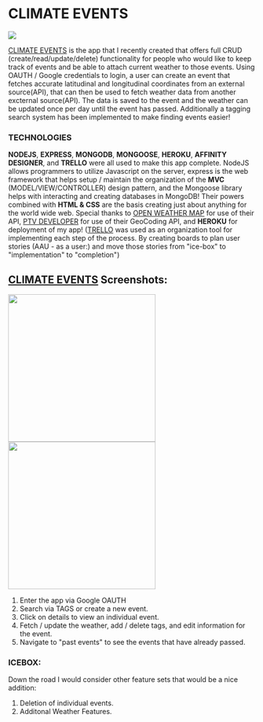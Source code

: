 

# CLIMATE EVENTS
<img src="https://i.imgur.com/aJZSKwy.png"/>

[CLIMATE EVENTS](https://climate-events.herokuapp.com/) is the app that I recently created that offers full CRUD (create/read/update/delete) functionality for people who would like to keep track of events and be able to attach current weather to those events. Using OAUTH / Google credentials to login, a user can create an event that fetches accurate latitudinal and longitudinal coordinates from an external source(API), that can then be used to fetch weather data from another excternal source(API). The data is saved to the event and the weather can be updated once per day until the event has passed. Additionally a tagging search system has been implemented to make finding events easier!

### **TECHNOLOGIES** 
**NODEJS**, **EXPRESS**, **MONGODB**, **MONGOOSE**, **HEROKU**, **AFFINITY DESIGNER**, and **TRELLO** were all used to make this app complete. NodeJS allows programmers to utilize Javascript on the server, express is the web framework that helps setup / maintain the organization of the **MVC**   (MODEL/VIEW/CONTROLLER) design pattern, and the Mongoose library helps with interacting and creating databases in MongoDB! Their powers combined with **HTML & CSS** are the basis creating just about anything for the world wide web. Special thanks to [OPEN WEATHER MAP](https://openweathermap.org/api/) for use of their API, [PTV DEVELOPER](https://developer.myptv.com/) for use of their GeoCoding API, and **HEROKU** for deployment of my app! ([TRELLO](https://trello.com/b/SWAZezhv/project-2) was used as an organization tool for implementing each step of the process. By creating boards to plan user stories (AAU - as a user:) and move those stories from "ice-box" to "implementation" to "completion")

## [CLIMATE EVENTS](https://climate-events.herokuapp.com/)  Screenshots:

<img src="https://i.imgur.com/qnMP10B.png" width=300px/>
<img src="https://i.imgur.com/RZtDlE4.png" width=300px/>

1. Enter the app via Google OAUTH 
2. Search via TAGS or create a new event.
3. Click on details to view an individual event.
4. Fetch / update the weather, add / delete tags, and edit information for the event. 
4. Navigate to "past events" to see the events that have already passed.

### ICEBOX:

Down the road I would consider other feature sets that would be a nice addition:
1. Deletion of individual events.
2. Additonal Weather Features.

